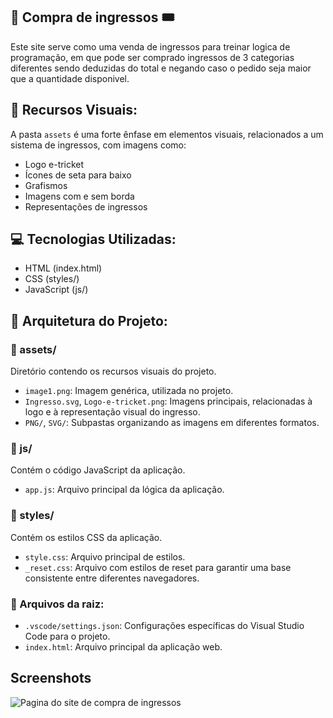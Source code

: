 ##  🎫  Compra de ingressos  🎟️

Este site serve como uma venda de ingressos para treinar logica de programação, em que pode ser comprado ingressos de 3 categorias diferentes sendo deduzidas do total e negando caso o pedido seja maior que a quantidade disponivel. 

## 🎨 Recursos Visuais:

A pasta `assets` é uma forte ênfase em elementos visuais, relacionados a um sistema de ingressos, com imagens como:

- Logo e-tricket
- Ícones de seta para baixo
- Grafismos
- Imagens com e sem borda
- Representações de ingressos

## 💻 Tecnologias Utilizadas:

- HTML (index.html)
- CSS (styles/)
- JavaScript (js/)

## 📂 Arquitetura do Projeto:

### 📁 assets/

Diretório contendo os recursos visuais do projeto.

- `image1.png`: Imagem genérica, utilizada no projeto.
- `Ingresso.svg`, `Logo-e-tricket.png`: Imagens principais, relacionadas à logo e à representação visual do ingresso.
- `PNG/`, `SVG/`: Subpastas organizando as imagens em diferentes formatos.

### 📁 js/

Contém o código JavaScript da aplicação.

- `app.js`: Arquivo principal da lógica da aplicação.

### 📁 styles/

Contém os estilos CSS da aplicação.

- `style.css`: Arquivo principal de estilos.
- `_reset.css`: Arquivo com estilos de reset para garantir uma base consistente entre diferentes navegadores.

### 📄 Arquivos da raiz:

- `.vscode/settings.json`: Configurações específicas do Visual Studio Code para o projeto.
- `index.html`: Arquivo principal da aplicação web.

## Screenshots
<img src="https://imgur.com/I7iIV7h.jpg" alt="Pagina do site de compra de ingressos">